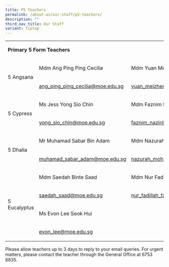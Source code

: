 ```yaml
---
title: P5 Teachers
permalink: /about-us/our-staff/p5-teachers/
description: ""
third_nav_title: Our Staff
variant: tiptap
---
```

<table style="minWidth: 75px">
<colgroup>
<col>
<col>
<col>
</colgroup>
<tbody>
<tr>
<td rowspan="1" colspan="3">
<p><strong>Primary 5 Form Teachers</strong>
</p>
</td>
</tr>
<tr>
<td rowspan="2" colspan="1">
<p>5 Angsana</p>
</td>
<td rowspan="1" colspan="1">
<p>Mdm Ang Ping Ping Cecilia&nbsp;</p>
</td>
<td rowspan="1" colspan="1">
<p>Mdm Yuan Meizhen&nbsp;</p>
</td>
</tr>
<tr>
<td rowspan="1" colspan="1">
<p><a href="mailto:ang_ping_ping_cecilia@moe.edu.sg" rel="noopener noreferrer nofollow" target="_blank">ang_ping_ping_cecilia@moe.edu.sg</a>
</p>
</td>
<td rowspan="1" colspan="1">
<p><a href="mailto:yuan_meizhen@moe.edu.sg" rel="noopener noreferrer nofollow" target="_blank">yuan_meizhen@moe.edu.sg</a>
</p>
</td>
</tr>
<tr>
<td rowspan="2" colspan="1">
<p>5 Cypress</p>
</td>
<td rowspan="1" colspan="1">
<p>Ms Jess Yong Sio Chin&nbsp;</p>
</td>
<td rowspan="1" colspan="1">
<p>Mdm Faznim Binte Mohd Nazir&nbsp;</p>
</td>
</tr>
<tr>
<td rowspan="1" colspan="1">
<p><a href="mailto:yong_sio_chin@moe.edu.sg" rel="noopener noreferrer nofollow" target="_blank">yong_sio_chin@moe.edu.sg</a>
</p>
</td>
<td rowspan="1" colspan="1">
<p><a href="mailto:faznim_nazir@moe.edu.sg" rel="noopener noreferrer nofollow" target="_blank">faznim_nazir@moe.edu.sg</a>
</p>
</td>
</tr>
<tr>
<td rowspan="2" colspan="1">
<p>5 Dhalia</p>
</td>
<td rowspan="1" colspan="1">
<p>Mr Muhamad Sabar Bin Adam&nbsp;</p>
</td>
<td rowspan="1" colspan="1">
<p>Mdm Nazurah Binte Mohamed Majeed&nbsp;</p>
</td>
</tr>
<tr>
<td rowspan="1" colspan="1">
<p><a href="mailto:muhamad_sabar_adam@moe.edu.sg" rel="noopener noreferrer nofollow" target="_blank">muhamad_sabar_adam@moe.edu.sg</a>
</p>
</td>
<td rowspan="1" colspan="1">
<p><a href="mailto:nazurah_mohamed_majeed@moe.edu.sg" rel="noopener noreferrer nofollow" target="_blank">nazurah_mohamed_majeed@moe.edu.sg</a>
</p>
</td>
</tr>
<tr>
<td rowspan="4" colspan="1">
<p>5 Eucalyptus</p>
</td>
<td rowspan="1" colspan="1">
<p>Mdm Saedah Binte Saad&nbsp;</p>
</td>
<td rowspan="1" colspan="1">
<p>Mdm Nur Fadillah Fauzan</p>
</td>
</tr>
<tr>
<td rowspan="1" colspan="1">
<p><a href="mailto:saedah_saad@moe.edu.sg" rel="noopener noreferrer nofollow" target="_blank">saedah_saad@moe.edu.sg</a>
</p>
</td>
<td rowspan="1" colspan="1">
<p><a href="mailto:nur_fadillah_fauzan@moe.edu.sg" rel="noopener noreferrer nofollow" target="_blank">nur_fadillah_fauzan@moe.edu.sg</a>
</p>
</td>
</tr>
<tr>
<td rowspan="1" colspan="1">
<p>Ms Evon Lee Seok Hui</p>
</td>
<td rowspan="1" colspan="1">
<p></p>
</td>
</tr>
<tr>
<td rowspan="1" colspan="1">
<p><a href="mailto:evon_lee@schools.gov.sg" rel="noopener noreferrer nofollow" target="_blank">evon_lee@moe.edu.sg</a>
</p>
</td>
<td rowspan="1" colspan="1">
<p></p>
</td>
</tr>
</tbody>
</table>
<p>Please allow teachers up to 3 days to reply to your email queries. For
urgent matters, please contact the teacher through the General Office at
6753 8835.</p>